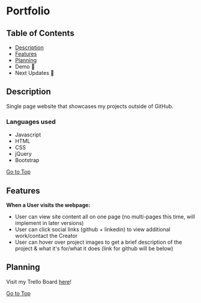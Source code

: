 # Portfolio


## Table of Contents 

- [Description](#Description)
- [Features](#Features) 
- [Planning](#Planning)
- Demo 💬
- Next Updates 💬



## Description 

Single page website that showcases my projects outside of GitHub. 

### Languages used

* Javascript
* HTML
* CSS
* jQuery
* Bootstrap


[Go to Top](#Portfolio)



## Features

**When a User visits the webpage:**
- User can view site content all on one page (no multi-pages this time, will implement in later versions)
- User can click social links (github + linkedin) to view additional work/contact the Creator
- User can hover over project images to get a brief description of the project & what it's for/what it does (link for github will be below)


         
## Planning 

Visit my Trello Board <a href="https://trello.com/b/fwGAxAbY/portforlio">here</a>!
         
         
         
[Go to Top](#Portfolio)



